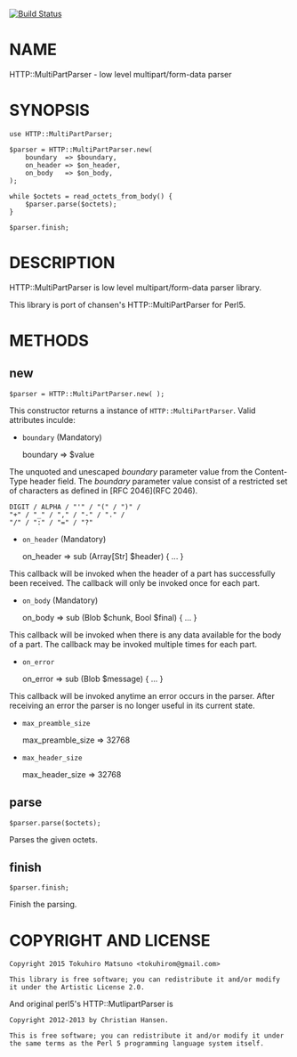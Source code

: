 [![Build Status](https://travis-ci.org/tokuhirom/p6-HTTP-MultiPartParser.svg?branch=master)](https://travis-ci.org/tokuhirom/p6-HTTP-MultiPartParser)

NAME
====

HTTP::MultiPartParser - low level multipart/form-data parser

SYNOPSIS
========

    use HTTP::MultiPartParser;

    $parser = HTTP::MultiPartParser.new(
        boundary  => $boundary,
        on_header => $on_header,
        on_body   => $on_body,
    );

    while $octets = read_octets_from_body() {
        $parser.parse($octets);
    }

    $parser.finish;

DESCRIPTION
===========

HTTP::MultiPartParser is low level multipart/form-data parser library.

This library is port of chansen's HTTP::MultiPartParser for Perl5.

METHODS
=======

new
---

    $parser = HTTP::MultiPartParser.new( );

This constructor returns a instance of `HTTP::MultiPartParser`. Valid  attributes inculde:

  * `boundary` (Mandatory)

    boundary => $value

The unquoted and unescaped *boundary* parameter value from the Content-Type  header field. The *boundary* parameter value consist of a restricted set of  characters as defined in [RFC 2046](RFC 2046).

    DIGIT / ALPHA / "'" / "(" / ")" /
    "+" / "_" / "," / "-" / "." /
    "/" / ":" / "=" / "?"

  * `on_header` (Mandatory)

    on_header => sub (Array[Str] $header) { ... }

This callback will be invoked when the header of a part has successfully been  received. The callback will only be invoked once for each part.

  * `on_body` (Mandatory)

    on_body => sub (Blob $chunk, Bool $final) { ... }

This callback will be invoked when there is any data available for the body  of a part. The callback may be invoked multiple times for each part.

  * `on_error`

    on_error => sub (Blob $message) { ... }

This callback will be invoked anytime an error occurs in the parser. After receiving an error the parser is no longer useful in its current state.

  * `max_preamble_size`

    max_preamble_size => 32768

  * `max_header_size`

    max_header_size => 32768

parse
-----

    $parser.parse($octets);

Parses the given octets.

finish
------

    $parser.finish;

Finish the parsing.

COPYRIGHT AND LICENSE
=====================

    Copyright 2015 Tokuhiro Matsuno <tokuhirom@gmail.com>

    This library is free software; you can redistribute it and/or modify it under the Artistic License 2.0.

And original perl5's HTTP::MutlipartParser is

    Copyright 2012-2013 by Christian Hansen.

    This is free software; you can redistribute it and/or modify it under the same terms as the Perl 5 programming language system itself.
